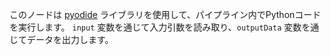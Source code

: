 このノードは [pyodide](https://pyodide.org/) ライブラリを使用して、パイプライン内でPythonコードを実行します。
`input` 変数を通じて入力引数を読み取り、`outputData` 変数を通じてデータを出力します。